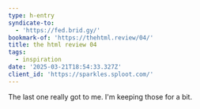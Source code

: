 ```yaml
---
type: h-entry
syndicate-to:
  - 'https://fed.brid.gy/'
bookmark-of: 'https://thehtml.review/04/'
title: the html review 04
tags:
  - inspiration
date: '2025-03-21T18:54:33.327Z'
client_id: 'https://sparkles.sploot.com/'
---
```

The last one really got to me. I'm keeping those for a bit.
